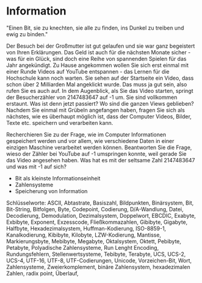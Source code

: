 # Information

"Einen Bit, sie zu knechten, sie alle zu finden, ins Dunkel zu treiben und ewig zu binden."

Der Besuch bei der Großmutter ist gut gelaufen und sie war ganz begeistert von Ihren Erklärungen. Das Geld ist auch für die nächsten Monate sicher - was für ein Glück, sind doch eine Reihe von spannenden Spielen für das Jahr angekündigt. Zu Hause angekommen wollen Sie sich erst einmal mit einer Runde Videos auf YouTube entspannen - das Lernen für die Hochschule kann noch warten. Sie sehen auf der Startseite ein Video, dass schon über 2 Milliarden Mal angeklickt wurde. Das muss ja gut sein, also rufen Sie es auch auf. In dem Augenblick, als Sie das Video starten, springt der Besucherzähler von 2147483647 auf -1 um. Sie sind vollkommen erstaunt. Was ist denn jetzt passiert? Wo sind die ganzen Views geblieben? Nachdem Sie einmal mit Grübeln angefangen haben, fragen Sie sich als nächstes, wie es überhaupt möglich ist, dass der Computer Videos, Bilder, Texte etc. speichern und verarbeiten kann.

Recherchieren Sie zu der Frage, wie im Computer Informationen gespeichert werden und vor allem, wie verschiedene Daten in einer einzigen Maschine verarbeitet werden können. Beantworten Sie die Frage, wieso der Zähler bei YouTube auf -1 umspringen konnte, weil gerade Sie das Video angesehen haben. Was hat es mit der seltsame Zahl 2147483647 und was mit -1 auf sich?

  - Bit als kleinste Informationseinheit
  - Zahlensysteme
  - Speicherung von Information

Schlüsselworte: ASCII, Abtastrate, Basiszahl, Bildpunkten, Binärsystem, Bit, Bit-String, Bitfolgen, Byte, Codepoint, Codierung, D/A-Wandlung, Datei, Decodierung, Demodulation, Dezimalsystem, Doppelwort, EBCDIC, Exabyte, Exbibyte, Exponent, Exzesscode, Fließkommazahlen, Gibibyte, Gigabyte, Halfbyte, Hexadezimalsystem, Huffman-Kodierung, ISO-8859-1, Kanalkodierung, Kibibyte, Kilobyte, LZW-Kodierung, Mantisse, Markierungsbyte, Mebibyte, Megabyte, Oktalsystem, Oktett, Pebibyte, Petabyte, Polyadische Zahlensysteme, Run Lenght Encoding, Rundungsfehlern, Stellenwertsysteme, Tebibyte, Terabyte, UCS, UCS-2, UCS-4, UTF-16, UTF-8, UTF-Codierungen, Unicode, Vorzeichen-Bit, Wort, Zahlensysteme, Zweierkomplement, binäre Zahlensystem, hexadezimalen Zahlen, radix point, Überlauf,
